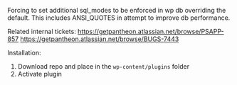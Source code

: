 Forcing to set additional sql_modes to be enforced in wp db overriding the default. This includes ANSI_QUOTES in attempt to improve db performance. 

Related internal tickets:
https://getpantheon.atlassian.net/browse/PSAPP-857
https://getpantheon.atlassian.net/browse/BUGS-7443

Installation:
1. Download repo and place in the `wp-content/plugins` folder
2. Activate plugin
   
